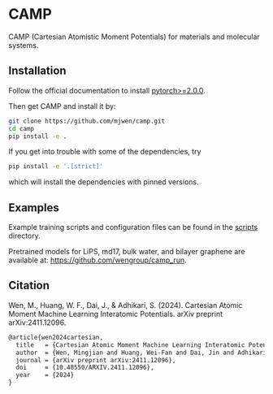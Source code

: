 # CAMP

CAMP (Cartesian Atomistic Moment Potentials) for materials and molecular systems.

## Installation

Follow the official documentation to install [pytorch>=2.0.0](https://pytorch.org/get-started/locally/).

Then get CAMP and install it by:

```sh
git clone https://github.com/mjwen/camp.git
cd camp
pip install -e .
```

If you get into trouble with some of the dependencies, try

```sh
pip install -e '.[strict]'
```

which will install the dependencies with pinned versions.

## Examples

Example training scripts and configuration files can be found in the [scripts](./scripts) directory.

Pretrained models for LiPS, md17, bulk water, and bilayer graphene are available at: https://github.com/wengroup/camp_run.

## Citation

Wen, M., Huang, W. F., Dai, J., & Adhikari, S. (2024). Cartesian Atomic Moment Machine Learning Interatomic Potentials. arXiv preprint arXiv:2411.12096.

```latex
@article{wen2024cartesian,
  title   = {Cartesian Atomic Moment Machine Learning Interatomic Potentials},
  author  = {Wen, Mingjian and Huang, Wei-Fan and Dai, Jin and Adhikari, Santosh},
  journal = {arXiv preprint arXiv:2411.12096},
  doi     = {10.48550/ARXIV.2411.12096},
  year    = {2024}
}
```
